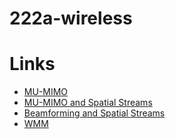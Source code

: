 # 222a-wireless


# Links
* [MU-MIMO](http://en.wikipedia.org/wiki/Multi-user_MIMO)
* [MU-MIMO and Spatial Streams](http://arstechnica.com/information-technology/2014/05/wi-fi-networks-are-wasting-a-gigabit-but-multi-user-beamforming-will-save-the-day/)
* [Beamforming and Spatial Streams](http://blog.airtightnetworks.com/bang-for-the-buck-with-explicit-beam-forming-in-802-11ac/)
* [WMM](http://en.wikipedia.org/wiki/Wireless_Multimedia_Extensions)

